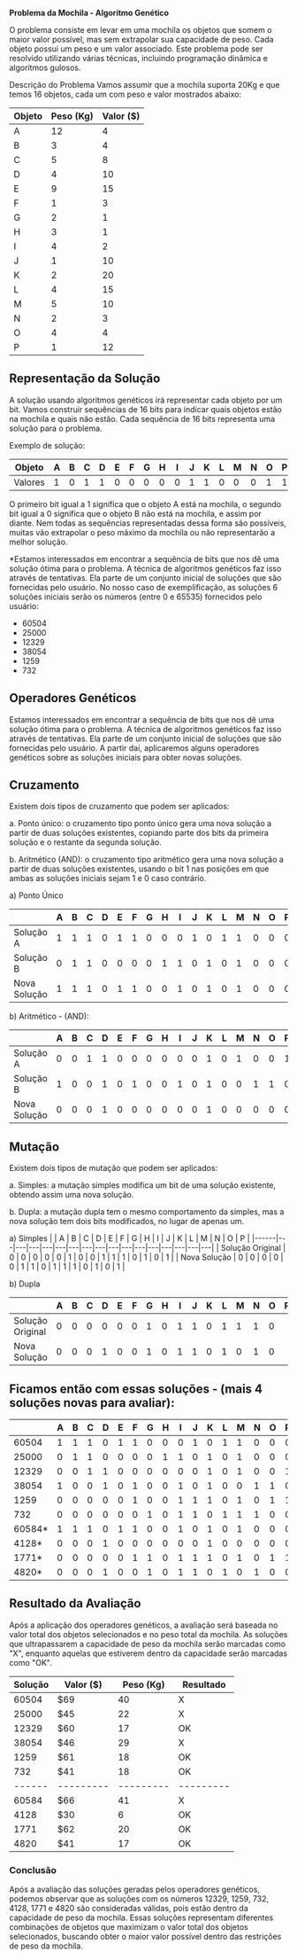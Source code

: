 **Problema da Mochila - Algoritmo Genético**

O problema consiste em levar em uma mochila os objetos que somem o maior valor possível, mas sem extrapolar sua capacidade de peso. Cada objeto possui um peso e um valor associado. Este problema pode ser resolvido utilizando várias técnicas, incluindo programação dinâmica e algoritmos gulosos.

Descrição do Problema
Vamos assumir que a mochila suporta 20Kg e que temos 16 objetos, cada um com peso e valor mostrados abaixo:

| Objeto | Peso (Kg) | Valor ($) |
|--------|-----------|-----------|
| A      | 12        | 4         |
| B      | 3         | 4         |
| C      | 5         | 8         |
| D      | 4         | 10        |
| E      | 9         | 15        |
| F      | 1         | 3         |
| G      | 2         | 1         |
| H      | 3         | 1         |
| I      | 4         | 2         |
| J      | 1         | 10        |
| K      | 2         | 20        |
| L      | 4         | 15        |
| M      | 5         | 10        |
| N      | 2         | 3         |
| O      | 4         | 4         |
| P      | 1         | 12        |

## Representação da Solução
A solução usando algoritmos genéticos irá representar cada objeto por um bit. Vamos construir sequências de 16 bits para indicar quais objetos estão na mochila e quais não estão. Cada sequência de 16 bits representa uma solução para o problema.

Exemplo de solução:

| Objeto | A | B | C | D | E | F | G | H | I | J | K | L | M | N | O | P |
|--------|---|---|---|---|---|---|---|---|---|---|---|---|---|---|---|---|
| Valores| 1 | 0 | 1 | 1 | 0 | 0 | 0 | 0 | 0 | 1 | 1 | 0 | 0 | 0 | 1 | 1 |

O primeiro bit igual a 1 significa que o objeto A está na mochila, o segundo bit igual a 0 significa que o objeto B não está na mochila, e assim por diante. Nem todas as sequências representadas dessa forma são possíveis, muitas vão extrapolar o peso máximo da mochila ou não representarão a melhor solução.

*Estamos interessados em encontrar a sequência de bits que nos dê uma solução ótima para o problema. A técnica de algoritmos genéticos faz isso através de tentativas. Ela parte de um conjunto inicial de soluções que são fornecidas pelo usuário. No nosso caso de exemplificação, as soluções 6 soluções iniciais serão os números (entre  0 e 65535) fornecidos pelo usuário:
- 60504
- 25000
- 12329
- 38054
- 1259
- 732

## Operadores Genéticos
Estamos interessados em encontrar a sequência de bits que nos dê uma solução ótima para o problema. A técnica de algoritmos genéticos faz isso através de tentativas. Ela parte de um conjunto inicial de soluções que são fornecidas pelo usuário. A partir daí, aplicaremos alguns operadores genéticos sobre as soluções iniciais para obter novas soluções.

## Cruzamento

Existem dois tipos de cruzamento que podem ser aplicados:

a. Ponto único: o cruzamento tipo ponto único gera uma nova solução a partir de duas soluções existentes, copiando parte dos bits da primeira solução e o restante da segunda solução.

b. Aritmético (AND): o cruzamento tipo aritmético gera uma nova solução a partir de duas soluções existentes, usando o bit 1 nas posições em que ambas as soluções iniciais sejam 1 e 0 caso contrário.

a) Ponto Único

|      | A | B | C | D | E | F | G | H | I | J | K | L | M | N | O | P |
|------|---|---|---|---|---|---|---|---|---|---|---|---|---|---|---|---|
| Solução A  | 1 | 1 | 1 | 0 | 1 | 1 | 0 | 0 | 0 | 1 | 0 | 1 | 1 | 0 | 0 | 0 |
| Solução B  | 0 | 1 | 1 | 0 | 0 | 0 | 0 | 1 | 1 | 0 | 1 | 0 | 1 | 0 | 0 | 0 |
| Nova Solução | 1 | 1 | 1 | 0 | 1 | 1 | 0 | 0 | 1 | 0 | 1 | 0 | 1 | 0 | 0 | 0 |

b) Aritmético - (AND):

|      | A | B | C | D | E | F | G | H | I | J | K | L | M | N | O | P |
|------|---|---|---|---|---|---|---|---|---|---|---|---|---|---|---|---|
| Solução A  | 0 | 0 | 1 | 1 | 0 | 0 | 0 | 0 | 0 | 0 | 1 | 0 | 1 | 0 | 0 | 1 |
| Solução B  | 1 | 0 | 0 | 1 | 0 | 1 | 0 | 0 | 1 | 0 | 1 | 0 | 0 | 1 | 1 | 0 |
| Nova Solução | 0 | 0 | 0 | 1 | 0 | 0 | 0 | 0 | 0 | 0 | 1 | 0 | 0 | 0 | 0 | 0 |

## Mutação

Existem dois tipos de mutação que podem ser aplicados:

a. Simples: a mutação simples modifica um bit de uma solução existente, obtendo assim uma nova solução.

b. Dupla: a mutação dupla tem o mesmo comportamento da simples, mas a nova solução tem dois bits modificados, no lugar de apenas um.

a) Simples
|      | A | B | C | D | E | F | G | H | I | J | K | L | M | N | O | P |
|------|---|---|---|---|---|---|---|---|---|---|---|---|---|---|---|---|
| Solução Original  | 0 | 0 | 0 | 0 | 0 | 1 | 0 | 0 | 1 | 1 | 1 | 0 | 1 | 0 | 1 |
| Nova Solução | 0 | 0 | 0 | 0 | 0 | 1 | 1 | 0 | 1 | 1 | 1 | 0 | 1 | 0 | 1 |

b) Dupla

|      | A | B | C | D | E | F | G | H | I | J | K | L | M | N | O | P |
|------|---|---|---|---|---|---|---|---|---|---|---|---|---|---|---|---|
| Solução Original  | 0 | 0 | 0 | 0 | 0 | 0 | 1 | 0 | 1 | 1 | 0 | 1 | 1 | 1 | 0 |
| Nova Solução | 0 | 0 | 0 | 1 | 0 | 0 | 1 | 0 | 1 | 1 | 0 | 1 | 0 | 1 | 0 |

## Ficamos então com essas soluções - (mais	4	soluções	novas	para	avaliar):

|     | A | B | C | D | E | F | G | H | I | J | K | L | M | N | O | P |
| --- | - | - | - | - | - | - | - | - | - | - | - | - | - | - | - | - |
| 60504 | 1 | 1 | 1 | 0 | 1 | 1 | 0 | 0 | 0 | 1 | 0 | 1 | 1 | 0 | 0 | 0 |
| 25000 | 0 | 1 | 1 | 0 | 0 | 0 | 0 | 1 | 1 | 0 | 1 | 0 | 1 | 0 | 0 | 0 |
| 12329 | 0 | 0 | 1 | 1 | 0 | 0 | 0 | 0 | 0 | 0 | 1 | 0 | 1 | 0 | 0 | 1 |
| 38054 | 1 | 0 | 0 | 1 | 0 | 1 | 0 | 0 | 1 | 0 | 1 | 0 | 0 | 1 | 1 | 0 |
| 1259  | 0 | 0 | 0 | 0 | 0 | 1 | 0 | 0 | 1 | 1 | 1 | 0 | 1 | 0 | 1 | 1 |
| 732   | 0 | 0 | 0 | 0 | 0 | 0 | 1 | 0 | 1 | 1 | 0 | 1 | 1 | 1 | 0 | 0 |
| 60584* | 1 | 1 | 1 | 0 | 1 | 1 | 0 | 0 | 1 | 0 | 1 | 0 | 1 | 0 | 0 | 0 |
| 4128*  | 0 | 0 | 0 | 1 | 0 | 0 | 0 | 0 | 0 | 0 | 1 | 0 | 0 | 0 | 0 | 0 |
| 1771*  | 0 | 0 | 0 | 0 | 0 | 1 | 1 | 0 | 1 | 1 | 1 | 0 | 1 | 0 | 1 | 1 |
| 4820*  | 0 | 0 | 0 | 1 | 0 | 0 | 1 | 0 | 1 | 1 | 0 | 1 | 0 | 1 | 0 | 0 |

## Resultado da Avaliação
Após a aplicação dos operadores genéticos, a avaliação será baseada no valor total dos objetos selecionados e no peso total da mochila. As soluções que ultrapassarem a capacidade de peso da mochila serão marcadas como "X", enquanto aquelas que estiverem dentro da capacidade serão marcadas como "OK".

| Solução | Valor ($) | Peso (Kg) | Resultado |
| ------ | --------- | --------- | --------- |
| 60504  | $69       | 40        | X         |
| 25000  | $45       | 22        | X         |
| 12329  | $60       | 17        | OK        |
| 38054  | $46       | 29        | X         |
| 1259   | $61       | 18        | OK        |
| 732    | $41       | 18        | OK        |
| ------ | --------- | --------- | --------- |
| 60584  | $66       | 41        | X         |
| 4128   | $30       | 6         | OK        |
| 1771   | $62       | 20        | OK        |
| 4820   | $41       | 17        | OK        |

### Conclusão
Após a avaliação das soluções geradas pelos operadores genéticos, podemos observar que as soluções com os números 12329, 1259, 732, 4128, 1771 e 4820 são consideradas válidas, pois estão dentro da capacidade de peso da mochila. Essas soluções representam diferentes combinações de objetos que maximizam o valor total dos objetos selecionados, buscando obter o maior valor possível dentro das restrições de peso da mochila.
